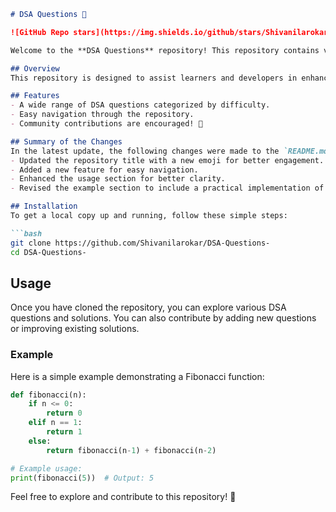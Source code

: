 ```markdown
# DSA Questions 🤖

![GitHub Repo stars](https://img.shields.io/github/stars/Shivanilarokar/DSA-Questions-?style=social) ![GitHub forks](https://img.shields.io/github/forks/Shivanilarokar/DSA-Questions-?style=social) ![GitHub issues](https://img.shields.io/github/issues/Shivanilarokar/DSA-Questions-)

Welcome to the **DSA Questions** repository! This repository contains various questions and solutions related to Data Structures and Algorithms (DSA), aimed at helping developers improve their coding skills.

## Overview
This repository is designed to assist learners and developers in enhancing their understanding and skills in DSA.

## Features
- A wide range of DSA questions categorized by difficulty.
- Easy navigation through the repository.
- Community contributions are encouraged! 🤝

## Summary of the Changes
In the latest update, the following changes were made to the `README.md` file:
- Updated the repository title with a new emoji for better engagement.
- Added a new feature for easy navigation.
- Enhanced the usage section for better clarity.
- Revised the example section to include a practical implementation of a Fibonacci function.

## Installation
To get a local copy up and running, follow these simple steps:

```bash
git clone https://github.com/Shivanilarokar/DSA-Questions-
cd DSA-Questions-
```

## Usage
Once you have cloned the repository, you can explore various DSA questions and solutions. You can also contribute by adding new questions or improving existing solutions.

### Example
Here is a simple example demonstrating a Fibonacci function:

```python
def fibonacci(n):
    if n <= 0:
        return 0
    elif n == 1:
        return 1
    else:
        return fibonacci(n-1) + fibonacci(n-2)

# Example usage:
print(fibonacci(5))  # Output: 5
```

Feel free to explore and contribute to this repository! 🎉
```